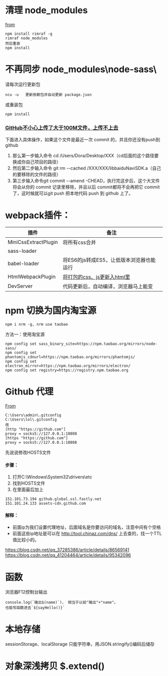 # 清理 node_modules
[from](https://stackoverflow.com/questions/21122342/how-to-clean-node-modules-folder-of-packages-that-are-not-in-package-json#:~:text=You%20could%20remove%20your%20node_modules,json.&text=This%20would%20erase%20all%20installed,install%20the%20dependencies%20from%20package.)
```
npm install rimraf -g
rimraf node_modules
然后重装
npm install
```

# 不再同步 node_modules\node-sass\
请每次运行更新包
```
ncu -u   更新依赖包并自动更新 package.json
```
或重装包
```
npm install
```
### [GitHub不小心上传了大于100M文件，上传不上去](https://www.jianshu.com/p/4919056b33a9)

下面进入具体操作，如果这个文件是最近一次 commit 的，并且你还没有push到github
1. 那么第一步输入命令 cd /Users/Dora/Desktop/XXX（cd后面的这个路径要换成你自己项目的路径）
2. 然后第二步输入命令 git rm --cached /XXX/XXX/libbaiduNaviSDK.a（自己的要移除的文件的路径）
3. 第三步输入命令git commit --amend -CHEAD，执行完这步后，这个大文件将会从你的 commit 记录里移除，并且以后 commit都将不会再把它 commit 了，这时候就可以git push 把本地代码 push 到 github 上了。


# webpack插件：
| 插件 | 备注 |
| --- | --- |
| MiniCssExtractPlugin | 将所有css合并 |
| sass-loader |  |
| babel-loader | 将ES6的js转成ES5，让低版本浏览器也能运行 |
| HtmlWebpackPlugin | [将打包的css、js更新入html里](https://www.bilibili.com/video/av75380104?p=9) |
| DevServer | 代码更新后，自动编译，浏览器马上能变 |


# npm 切换为国内淘宝源
```
npm i nrm -g, nrm use taobao
```
方法一：使用淘宝源
```
npm config set sass_binary_site=https://npm.taobao.org/mirrors/node-sass/
npm config set phantomjs_cdnurl=https://npm.taobao.org/mirrors/phantomjs/
npm config set electron_mirror=https://npm.taobao.org/mirrors/electron/
npm config set registry=https://registry.npm.taobao.org
```

# Github 代理
[From](https://blog.csdn.net/github_37847975/article/details/86477343)
```
C:\Users\admin\.gitconfig
C:\Users\lol\.gitconfig
改
[http "https://github.com"]
proxy = socks5://127.0.0.1:10808
[https "https://github.com"]
proxy = socks5://127.0.0.1:10808
```
先说说修改HOSTS文件
#### 步骤：
1. 打开C:\Windows\System32\drivers\etc
2. 找到HOSTS文件
3. 在里面最后加上
```
151.101.73.194 github.global.ssl.fastly.net
151.101.24.133 assets-cdn.github.com
```
#### 解释：
* 前面ip为我们设置代理地址，后面域名是你要访问的域名，注意中间有个空格
* 前面这些ip地址是可以在 http://tool.chinaz.com/dns/ 上去查的，找一个TTL值比较小的。

https://blog.csdn.net/qq_37285386/article/details/86569141
https://blog.csdn.net/qq_41204464/article/details/95342096


# 函数
浏览器F12控制台输出
```
console.log(`输出$(name)`)， 相当于以前"输出"+"name"。
也能写函数进去`${sayHello()}`
```
# 本地存储
sessionStorage、localStorage 只能字符串，用JSON.stringify()编码后储存

# 对象深浅拷贝 $.extend()

